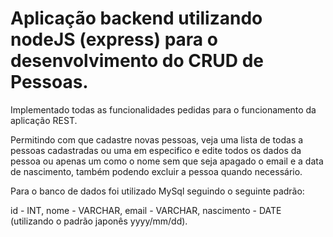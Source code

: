 # Aplicação backend utilizando nodeJS (express) para o desenvolvimento do CRUD de Pessoas.

Implementado todas as funcionalidades pedidas para o funcionamento da aplicação REST.

Permitindo com que cadastre novas pessoas, veja uma lista de todas a pessoas cadastradas
ou uma em especifico e edite todos os dados da pessoa ou apenas um como o nome sem que seja
apagado o email e a data de nascimento, também podendo excluir a pessoa quando necessário.

Para o banco de dados foi utilizado MySql seguindo o seguinte padrão:

id - INT, nome - VARCHAR, email - VARCHAR, nascimento - DATE (utilizando o padrão japonês yyyy/mm/dd).
